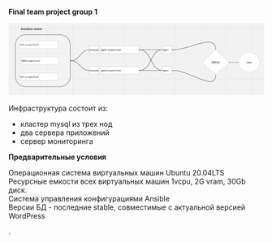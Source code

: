 **Final team project group 1**

![Screenshot](prj.PNG)

Инфраструктура состоит из:
- кластер mysql из трех нод 
- два сервера приложений
- сервер мониторинга

**Предварительные условия**

Операционная система виртуальных машин Ubuntu 20.04LTS  
Ресурсные емкости всех виртуальных машин 1vcpu, 2G vram, 30Gb диск.  
Система управления конфигурациями Ansible  
Версии БД - последние stable, совместимые с актуальной версией WordPress  

.
